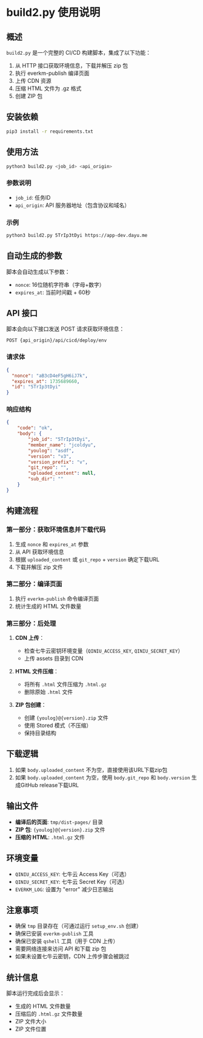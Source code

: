 # build2.py 使用说明

## 概述
`build2.py` 是一个完整的 CI/CD 构建脚本，集成了以下功能：
1. 从 HTTP 接口获取环境信息，下载并解压 zip 包
2. 执行 everkm-publish 编译页面
3. 上传 CDN 资源
4. 压缩 HTML 文件为 .gz 格式
5. 创建 ZIP 包

## 安装依赖
```bash
pip3 install -r requirements.txt
```

## 使用方法
```bash
python3 build2.py <job_id> <api_origin>
```

### 参数说明
- `job_id`: 任务ID
- `api_origin`: API 服务器地址（包含协议和域名）

### 示例
```bash
python3 build2.py 5TrIp3tDyi https://app-dev.dayu.me
```

## 自动生成的参数
脚本会自动生成以下参数：
- `nonce`: 16位随机字符串（字母+数字）
- `expires_at`: 当前时间戳 + 60秒

## API 接口
脚本会向以下接口发送 POST 请求获取环境信息：
```
POST {api_origin}/api/cicd/deploy/env
```

### 请求体
```json
{
  "nonce": "aB3cD4eF5gH6iJ7k",
  "expires_at": 1735689660,
  "id": "5TrIp3tDyi"
}
```

### 响应结构
```json
{
    "code": "ok",
    "body": {
        "job_id": "5TrIp3tDyi",
        "member_name": "jcoldyu",
        "youlog": "asdf",
        "version": "v3",
        "version_prefix": "v",
        "git_repo": "",
        "uploaded_content": null,
        "sub_dir": ""
    }
}
```

## 构建流程

### 第一部分：获取环境信息并下载代码
1. 生成 `nonce` 和 `expires_at` 参数
2. 从 API 获取环境信息
3. 根据 `uploaded_content` 或 `git_repo` + `version` 确定下载URL
4. 下载并解压 zip 文件

### 第二部分：编译页面
1. 执行 `everkm-publish` 命令编译页面
2. 统计生成的 HTML 文件数量

### 第三部分：后处理
1. **CDN 上传**：
   - 检查七牛云密钥环境变量（`QINIU_ACCESS_KEY`, `QINIU_SECRET_KEY`）
   - 上传 assets 目录到 CDN
   
2. **HTML 文件压缩**：
   - 将所有 `.html` 文件压缩为 `.html.gz`
   - 删除原始 `.html` 文件
   
3. **ZIP 包创建**：
   - 创建 `{youlog}@{version}.zip` 文件
   - 使用 Stored 模式（不压缩）
   - 保持目录结构

## 下载逻辑
1. 如果 `body.uploaded_content` 不为空，直接使用该URL下载zip包
2. 如果 `body.uploaded_content` 为空，使用 `body.git_repo` 和 `body.version` 生成GitHub release下载URL

## 输出文件
- **编译后的页面**: `tmp/dist-pages/` 目录
- **ZIP 包**: `{youlog}@{version}.zip` 文件
- **压缩的 HTML**: `.html.gz` 文件

## 环境变量
- `QINIU_ACCESS_KEY`: 七牛云 Access Key（可选）
- `QINIU_SECRET_KEY`: 七牛云 Secret Key（可选）
- `EVERKM_LOG`: 设置为 "error" 减少日志输出

## 注意事项
- 确保 `tmp` 目录存在（可通过运行 `setup_env.sh` 创建）
- 确保已安装 `everkm-publish` 工具
- 确保已安装 `qshell` 工具（用于 CDN 上传）
- 需要网络连接来访问 API 和下载 zip 包
- 如果未设置七牛云密钥，CDN 上传步骤会被跳过

## 统计信息
脚本运行完成后会显示：
- 生成的 HTML 文件数量
- 压缩后的 `.html.gz` 文件数量
- ZIP 文件大小
- ZIP 文件位置 